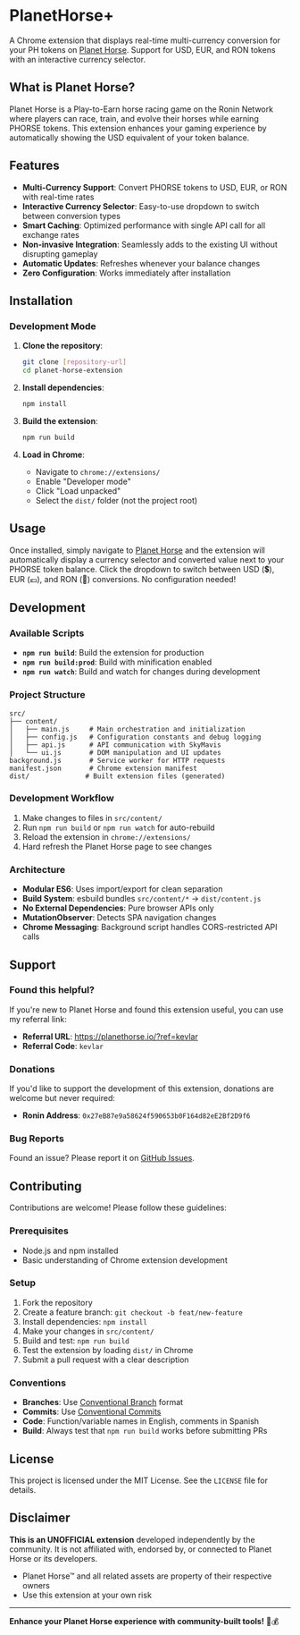 # PlanetHorse+

A Chrome extension that displays real-time multi-currency conversion for your PH tokens on [Planet Horse](https://planethorse.io). Support for USD, EUR, and RON tokens with an interactive currency selector.

## What is Planet Horse?

Planet Horse is a Play-to-Earn horse racing game on the Ronin Network where players can race, train, and evolve their horses while earning PHORSE tokens. This extension enhances your gaming experience by automatically showing the USD equivalent of your token balance.

## Features

- **Multi-Currency Support**: Convert PHORSE tokens to USD, EUR, or RON with real-time rates
- **Interactive Currency Selector**: Easy-to-use dropdown to switch between conversion types
- **Smart Caching**: Optimized performance with single API call for all exchange rates
- **Non-invasive Integration**: Seamlessly adds to the existing UI without disrupting gameplay
- **Automatic Updates**: Refreshes whenever your balance changes
- **Zero Configuration**: Works immediately after installation

## Installation

### Development Mode

1. **Clone the repository**:
   ```bash
   git clone [repository-url]
   cd planet-horse-extension
   ```

2. **Install dependencies**:
   ```bash
   npm install
   ```

3. **Build the extension**:
   ```bash
   npm run build
   ```

4. **Load in Chrome**:
   - Navigate to `chrome://extensions/`
   - Enable "Developer mode"
   - Click "Load unpacked"
   - Select the `dist/` folder (not the project root)

## Usage

Once installed, simply navigate to [Planet Horse](https://planethorse.io/game) and the extension will automatically display a currency selector and converted value next to your PHORSE token balance. Click the dropdown to switch between USD (💲), EUR (💶), and RON (🏦) conversions. No configuration needed!

## Development

### Available Scripts

- **`npm run build`**: Build the extension for production
- **`npm run build:prod`**: Build with minification enabled
- **`npm run watch`**: Build and watch for changes during development

### Project Structure

```
src/
├── content/
│   ├── main.js     # Main orchestration and initialization
│   ├── config.js   # Configuration constants and debug logging
│   ├── api.js      # API communication with SkyMavis
│   └── ui.js       # DOM manipulation and UI updates
background.js       # Service worker for HTTP requests
manifest.json       # Chrome extension manifest
dist/              # Built extension files (generated)
```

### Development Workflow

1. Make changes to files in `src/content/`
2. Run `npm run build` or `npm run watch` for auto-rebuild
3. Reload the extension in `chrome://extensions/`
4. Hard refresh the Planet Horse page to see changes

### Architecture

- **Modular ES6**: Uses import/export for clean separation
- **Build System**: esbuild bundles `src/content/*` → `dist/content.js`
- **No External Dependencies**: Pure browser APIs only
- **MutationObserver**: Detects SPA navigation changes
- **Chrome Messaging**: Background script handles CORS-restricted API calls

## Support

### Found this helpful?

If you're new to Planet Horse and found this extension useful, you can use my referral link:
- **Referral URL**: https://planethorse.io/?ref=kevlar
- **Referral Code**: `kevlar`

### Donations

If you'd like to support the development of this extension, donations are welcome but never required:
- **Ronin Address**: `0x27eB87e9a58624f590653b0F164d82eE2Bf2D9f6`

### Bug Reports

Found an issue? Please report it on [GitHub Issues](https://github.com/[username]/planet-horse-extension/issues).

## Contributing

Contributions are welcome! Please follow these guidelines:

### Prerequisites
- Node.js and npm installed
- Basic understanding of Chrome extension development

### Setup
1. Fork the repository
2. Create a feature branch: `git checkout -b feat/new-feature`
3. Install dependencies: `npm install`
4. Make your changes in `src/content/`
5. Build and test: `npm run build`
6. Test the extension by loading `dist/` in Chrome
7. Submit a pull request with a clear description

### Conventions

- **Branches**: Use [Conventional Branch](https://conventional-branch.github.io/) format
- **Commits**: Use [Conventional Commits](https://www.conventionalcommits.org/)
- **Code**: Function/variable names in English, comments in Spanish
- **Build**: Always test that `npm run build` works before submitting PRs

## License

This project is licensed under the MIT License. See the `LICENSE` file for details.

## Disclaimer

**This is an UNOFFICIAL extension** developed independently by the community. It is not affiliated with, endorsed by, or connected to Planet Horse or its developers.

- Planet Horse™ and all related assets are property of their respective owners
- Use this extension at your own risk

---

**Enhance your Planet Horse experience with community-built tools!** 🐴💰